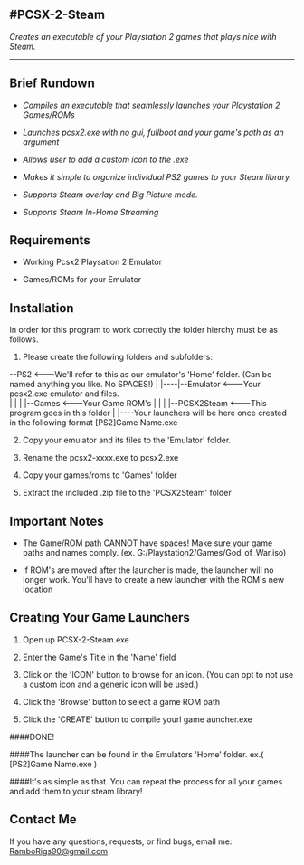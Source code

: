 #PCSX-2-Steam
--------------

*Creates an executable of your Playstation 2 games that plays nice with Steam.* 

-----------------------------------------------------------------------------
**Brief Rundown**
-----------------------------------------------------------------------------

- *Compiles an executable that seamlessly launches your Playstation 2 Games/ROMs*

- *Launches pcsx2.exe with no gui, fullboot and your game's path as an argument*

- *Allows user to add a custom icon to the .exe*

- *Makes it simple to organize individual PS2 games to your Steam library.*

- *Supports Steam overlay and Big Picture mode.*

- *Supports Steam In-Home Streaming*

**Requirements**
----------------

- Working Pcsx2 Playsation 2 Emulator

- Games/ROMs for your Emulator 

**Installation**
----------------
In order for this program to work correctly the folder hierchy must be as follows.

1. Please create the following folders and subfolders:

--PS2                   <---We'll refer to this as our emulator's 'Home' folder. (Can be named anything you like. No SPACES!)
   |
   |----|--Emulator     <---Your pcsx2.exe emulator and files.  
   |    |
   |    |--Games        <---Your Game ROM's
   |    |
   |    |--PCSX2Steam   <---This program goes in this folder
   |
   |----Your launchers will be here once created in the following format [PS2]Game Name.exe
   
2. Copy your emulator and its files to the 'Emulator' folder. 

3. Rename the pcsx2-xxxx.exe to pcsx2.exe

4. Copy your games/roms to 'Games' folder

5. Extract the included .zip file to the 'PCSX2Steam' folder
   
Important Notes
----------------------

- The Game/ROM path CANNOT have spaces! Make sure your game paths and names comply. (ex. G:/Playstation2/Games/God_of_War.iso)

- If ROM's are moved after the launcher is made, the launcher will no longer work. You'll have to create a new launcher with the ROM's new location

**Creating Your Game Launchers**
--------------------------------

1. Open up PCSX-2-Steam.exe

2. Enter the Game's Title in the 'Name' field

3. Click on the 'ICON' button to browse for an icon. (You can opt to not use a custom icon and a generic icon will be used.)

4. Click the 'Browse' button to select a game ROM path

4. Click the 'CREATE' button to compile yourl game auncher.exe

####DONE!

####The launcher can be found in the Emulators 'Home' folder. ex.( [PS2]Game Name.exe )

####It's as simple as that. You can repeat the process for all your games and add them to your steam library!

**Contact Me**
---------------

If you have any questions, requests, or find bugs, email me: RamboRigs90@gmail.com


